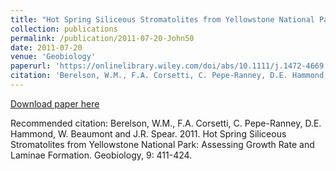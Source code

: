 ```yaml
---
title: "Hot Spring Siliceous Stromatolites from Yellowstone National Park: Assessing Growth Rate and Laminae Formation"
collection: publications
permalink: /publication/2011-07-20-John50
date: 2011-07-20
venue: 'Geobiology'
paperurl: 'https://onlinelibrary.wiley.com/doi/abs/10.1111/j.1472-4669.2011.00288.x'
citation: 'Berelson, W.M., F.A. Corsetti, C. Pepe-Ranney, D.E. Hammond, W. Beaumont and J.R. Spear.  2011.  Hot Spring Siliceous Stromatolites from Yellowstone National Park: Assessing Growth Rate and Laminae Formation.  Geobiology, 9: 411-424.'
---
```


<a href='https://onlinelibrary.wiley.com/doi/abs/10.1111/j.1472-4669.2011.00288.x'>Download paper here</a>

Recommended citation: Berelson, W.M., F.A. Corsetti, C. Pepe-Ranney, D.E. Hammond, W. Beaumont and J.R. Spear.  2011.  Hot Spring Siliceous Stromatolites from Yellowstone National Park: Assessing Growth Rate and Laminae Formation.  Geobiology, 9: 411-424.